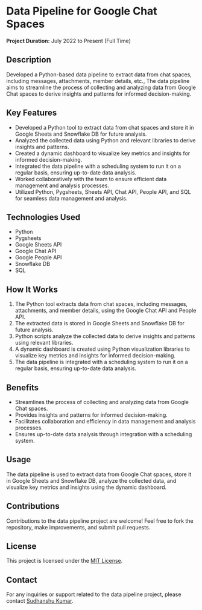 # Data Pipeline for Google Chat Spaces

**Project Duration:** July 2022 to Present (Full Time)

## Description

Developed a Python-based data pipeline to extract data from chat spaces, including messages, attachments, member details, etc., The data pipeline aims to streamline the process of collecting and analyzing data from Google Chat spaces to derive insights and patterns for informed decision-making.

## Key Features

- Developed a Python tool to extract data from chat spaces and store it in Google Sheets and Snowflake DB for future analysis.
- Analyzed the collected data using Python and relevant libraries to derive insights and patterns.
- Created a dynamic dashboard to visualize key metrics and insights for informed decision-making.
- Integrated the data pipeline with a scheduling system to run it on a regular basis, ensuring up-to-date data analysis.
- Worked collaboratively with the team to ensure efficient data management and analysis processes.
- Utilized Python, Pygsheets, Sheets API, Chat API, People API, and SQL for seamless data management and analysis.

## Technologies Used

- Python
- Pygsheets
- Google Sheets API
- Google Chat API
- Google People API
- Snowflake DB
- SQL

## How It Works

1. The Python tool extracts data from chat spaces, including messages, attachments, and member details, using the Google Chat API and People API.
2. The extracted data is stored in Google Sheets and Snowflake DB for future analysis.
3. Python scripts analyze the collected data to derive insights and patterns using relevant libraries.
4. A dynamic dashboard is created using Python visualization libraries to visualize key metrics and insights for informed decision-making.
5. The data pipeline is integrated with a scheduling system to run it on a regular basis, ensuring up-to-date data analysis.

## Benefits

- Streamlines the process of collecting and analyzing data from Google Chat spaces.
- Provides insights and patterns for informed decision-making.
- Facilitates collaboration and efficiency in data management and analysis processes.
- Ensures up-to-date data analysis through integration with a scheduling system.

## Usage

The data pipeline is used to extract data from Google Chat spaces, store it in Google Sheets and Snowflake DB, analyze the collected data, and visualize key metrics and insights using the dynamic dashboard.

## Contributions

Contributions to the data pipeline project are welcome! Feel free to fork the repository, make improvements, and submit pull requests.

## License

This project is licensed under the [MIT License](LICENSE).

## Contact

For any inquiries or support related to the data pipeline project, please contact [Sudhanshu Kumar](mailto:Sudhansu65r@gmail.com).
